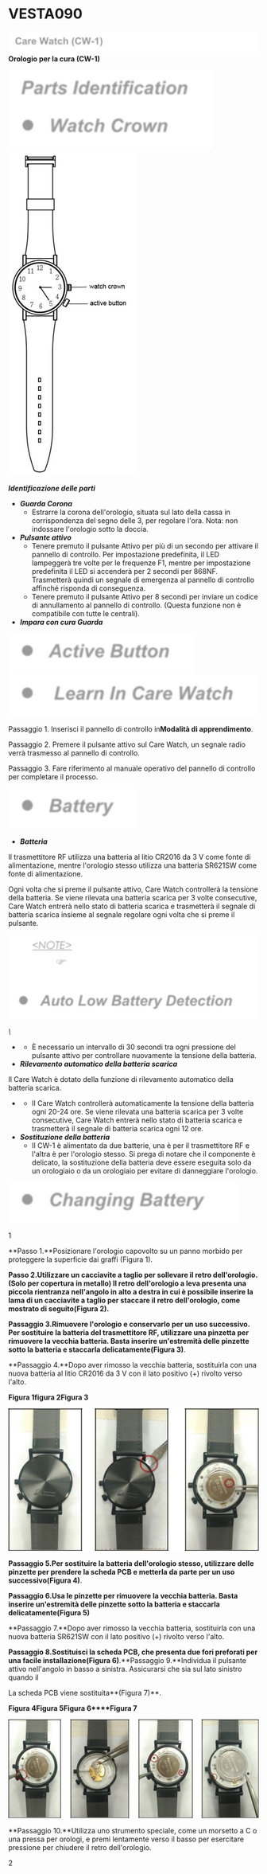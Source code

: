 # VESTA090

![](<.gitbook/assets/0 (38).png>)**Orologio per la cura (CW-1)**

![](<.gitbook/assets/1 (43).png>)![](<.gitbook/assets/2 (33).jpeg>)

_**Identificazione delle parti**_

-   _**Guarda Corona**_
    -   Estrarre la corona dell'orologio, situata sul lato della cassa in corrispondenza del segno delle 3, per regolare l'ora. Nota: non indossare l'orologio sotto la doccia.
-   _**Pulsante attivo**_
    -   Tenere premuto il pulsante Attivo per più di un secondo per attivare il pannello di controllo. Per impostazione predefinita, il LED lampeggerà tre volte per le frequenze F1, mentre per impostazione predefinita il LED si accenderà per 2 secondi per 868NF. Trasmetterà quindi un segnale di emergenza al pannello di controllo affinché risponda di conseguenza.
    -   Tenere premuto il pulsante Attivo per 8 secondi per inviare un codice di annullamento al pannello di controllo. (Questa funzione non è compatibile con tutte le centrali).
-   _**Impara con cura Guarda**_

![](<.gitbook/assets/3 (49).png>)![](<.gitbook/assets/4 (45).png>)

Passaggio 1. Inserisci il pannello di controllo in**Modalità di apprendimento**.

Passaggio 2. Premere il pulsante attivo sul Care Watch, un segnale radio verrà trasmesso al pannello di controllo.

Passaggio 3. Fare riferimento al manuale operativo del pannello di controllo per completare il processo.

![](<.gitbook/assets/5 (44).png>)

-   _**Batteria**_

Il trasmettitore RF utilizza una batteria al litio CR2016 da 3 V come fonte di alimentazione, mentre l'orologio stesso utilizza una batteria SR621SW come fonte di alimentazione.

Ogni volta che si preme il pulsante attivo, Care Watch controllerà la tensione della batteria. Se viene rilevata una batteria scarica per 3 volte consecutive, Care Watch entrerà nello stato di batteria scarica e trasmetterà il segnale di batteria scarica insieme al segnale regolare ogni volta che si preme il pulsante.

![](<.gitbook/assets/6 (28).png>)

_\\<NOTE>_

-   -   È necessario un intervallo di 30 secondi tra ogni pressione del pulsante attivo per controllare nuovamente la tensione della batteria.
-   _**Rilevamento automatico della batteria scarica**_

Il Care Watch è dotato della funzione di rilevamento automatico della batteria scarica.

-   -   Il Care Watch controllerà automaticamente la tensione della batteria ogni 20-24 ore. Se viene rilevata una batteria scarica per 3 volte consecutive, Care Watch entrerà nello stato di batteria scarica e trasmetterà il segnale di batteria scarica ogni 12 ore.
-   _**Sostituzione della batteria**_
    -   Il CW-1 è alimentato da due batterie, una è per il trasmettitore RF e l'altra è per l'orologio stesso. Si prega di notare che il componente è delicato, la sostituzione della batteria deve essere eseguita solo da un orologiaio o da un orologiaio per evitare di danneggiare l'orologio.

![](<.gitbook/assets/7 (24).png>)

1

**Passo 1.**Posizionare l'orologio capovolto su un panno morbido per proteggere la superficie dai graffi (Figura 1).

**Passo 2.**Utilizzare un cacciavite a taglio per sollevare il retro dell'orologio. (Solo per copertura in metallo) Il retro dell'orologio a leva presenta una piccola rientranza nell'angolo in alto a destra in cui è possibile inserire la lama di un cacciavite a taglio per staccare il retro dell'orologio, come mostrato di seguito**(Figura 2).**

**Passaggio 3.**Rimuovere l'orologio e conservarlo per un uso successivo. Per sostituire la batteria del trasmettitore RF, utilizzare una pinzetta per rimuovere la vecchia batteria. Basta inserire un'estremità delle pinzette sotto la batteria e staccarla delicatamente**(Figura 3)**.

**Passaggio 4.**Dopo aver rimosso la vecchia batteria, sostituirla con una nuova batteria al litio CR2016 da 3 V con il lato positivo (+) rivolto verso l'alto.

**Figura 1****figura 2****Figura 3**

![](<.gitbook/assets/8 (28).png>)

**Passaggio 5.**Per sostituire la batteria dell'orologio stesso, utilizzare delle pinzette per prendere la scheda PCB e metterla da parte per un uso successivo**(Figura 4)**.

**Passaggio 6.**Usa le pinzette per rimuovere la vecchia batteria. Basta inserire un'estremità delle pinzette sotto la batteria e staccarla delicatamente**(Figura 5)**

**Passaggio 7.**Dopo aver rimosso la vecchia batteria, sostituirla con una nuova batteria SR621SW con il lato positivo (+) rivolto verso l'alto.

**Passaggio 8.**Sostituisci la scheda PCB, che presenta due fori preforati per una facile installazione**(Figura 6)**.**Passaggio 9.**Individua il pulsante attivo nell'angolo in basso a sinistra. Assicurarsi che sia sul lato sinistro quando il

La scheda PCB viene sostituita**(Figura 7)**.

**Figura 4****Figura 5****Figura 6****Figura 7**

![](<.gitbook/assets/9 (29).png>)

**Passaggio 10.**Utilizza uno strumento speciale, come un morsetto a C o una pressa per orologi, e premi lentamente verso il basso per esercitare pressione per chiudere il retro dell'orologio.

2
